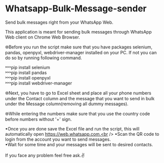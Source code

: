 # Whatsapp-Bulk-Message-sender
Send bulk messages right from your WhatsApp Web.

This application is meant for sending bulk messages through WhatsApp Web client on Chrome Web Browser.

֎Before you run the script make sure that you have packages selenium, pandas, openpyxl, webdriver-manager installed on your PC. If not you can do so by running following command.

˃˃˃pip install selenium<br />
˃˃˃pip install pandas<br />
˃˃˃pip install openpyxl<br />
˃˃˃pip install webdriver-manager<br />

֎Next, you have to go to Excel sheet and place all your phone numbers under the Contact column and the message that you want to send in bulk under the Message column(removing all dummy messages).

֎While entering the numbers make sure that you use the country code before numbers without '+' sign.

•Once you are done save the Excel file and run the script, this will automatically open https://web.whatsapp.com.<br />
•Scan the QR code to login from the account you want to send messages.<br />
•Wait for some time and your messages will be sent to desired contacts.<br />
<br />
If you face any problem feel free ask.✌️

